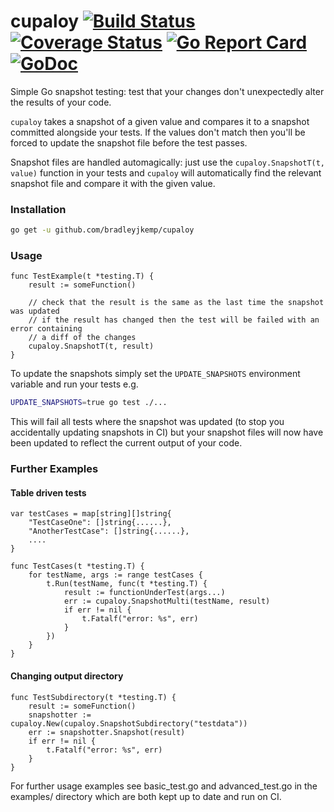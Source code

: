 # cupaloy [![Build Status](https://travis-ci.org/bradleyjkemp/cupaloy.svg?branch=master)](https://travis-ci.org/bradleyjkemp/cupaloy) [![Coverage Status](https://coveralls.io/repos/github/bradleyjkemp/cupaloy/badge.svg)](https://coveralls.io/github/bradleyjkemp/cupaloy?branch=master) [![Go Report Card](https://goreportcard.com/badge/github.com/bradleyjkemp/cupaloy)](https://goreportcard.com/report/github.com/bradleyjkemp/cupaloy) [![GoDoc](https://godoc.org/github.com/bradleyjkemp/cupaloy?status.svg)](https://godoc.org/github.com/bradleyjkemp/cupaloy)
Simple Go snapshot testing: test that your changes don't unexpectedly alter the results of your code.

`cupaloy` takes a snapshot of a given value and compares it to a snapshot committed alongside your tests. If the values don't match then you'll be forced to update the snapshot file before the test passes.

Snapshot files are handled automagically: just use the `cupaloy.SnapshotT(t, value)` function in your tests and `cupaloy` will automatically find the relevant snapshot file and compare it with the given value.

### Installation
```bash
go get -u github.com/bradleyjkemp/cupaloy
```

### Usage
```golang
func TestExample(t *testing.T) {
    result := someFunction()

    // check that the result is the same as the last time the snapshot was updated
    // if the result has changed then the test will be failed with an error containing
    // a diff of the changes
    cupaloy.SnapshotT(t, result)
}
```

To update the snapshots simply set the ```UPDATE_SNAPSHOTS``` environment variable and run your tests e.g.
```bash
UPDATE_SNAPSHOTS=true go test ./...
```
This will fail all tests where the snapshot was updated (to stop you accidentally updating snapshots in CI) but your snapshot files will now have been updated to reflect the current output of your code.

### Further Examples
#### Table driven tests
```golang
var testCases = map[string][]string{
    "TestCaseOne": []string{......},
    "AnotherTestCase": []string{......},
    ....
}

func TestCases(t *testing.T) {
    for testName, args := range testCases {
        t.Run(testName, func(t *testing.T) {
            result := functionUnderTest(args...)
            err := cupaloy.SnapshotMulti(testName, result)
            if err != nil {
                t.Fatalf("error: %s", err)
            }
        })
    }
}
```
#### Changing output directory
```golang
func TestSubdirectory(t *testing.T) {
    result := someFunction()
    snapshotter := cupaloy.New(cupaloy.SnapshotSubdirectory("testdata"))
    err := snapshotter.Snapshot(result)
    if err != nil {
        t.Fatalf("error: %s", err)
    }
}
```
For further usage examples see basic_test.go and advanced_test.go in the examples/ directory which are both kept up to date and run on CI.

